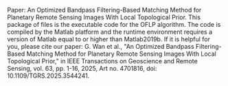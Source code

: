Paper:  An Optimized Bandpass Filtering-Based Matching Method for Planetary Remote Sensing Images With Local Topological Prior.
This package of files is the executable code for the OFLP algorithm. 
The code is compiled by the Matlab platform and the runtime environment requires a version of Matlab equal to or higher than Matlab2019b.
If it is helpful for you, please cite our paper:
G. Wan et al., "An Optimized Bandpass Filtering-Based Matching Method for Planetary Remote Sensing Images With Local Topological Prior," in IEEE Transactions on Geoscience and Remote Sensing, vol. 63, pp. 1-16, 2025, Art no. 4701816, doi: 10.1109/TGRS.2025.3544241.
